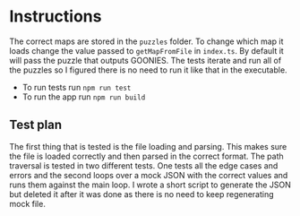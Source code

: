 # Instructions
The correct maps are stored in the `puzzles` folder. To change which map it loads change the value passed to `getMapFromFile` in `index.ts`.
By default it will pass the puzzle that outputs GOONIES. The tests iterate and run all of the puzzles so I figured there is no need to run it like that in the executable.
- To run tests run `npm run test`
- To run the app run `npm run build`

## Test plan
The first thing that is tested is the file loading and parsing. This makes sure the file is loaded correctly and then parsed in the correct format.
The path traversal is tested in two different tests. One tests all the edge cases and errors and the second loops over a mock JSON with the correct values and runs them against the main loop.
I wrote a short script to generate the JSON but deleted it after it was done as there is no need to keep regenerating mock file.
